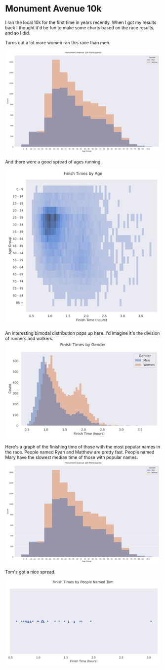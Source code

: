 # Monument Avenue 10k

I ran the local 10k for the first time in years recently. When I got my results back I thought it'd be fun to make some charts based on the race results, and so I did.

Turns out a lot more women ran this race than men.

![A histogram of participants](Images/10k_participants.svg)

And there were a good spread of ages running.

![A histogram of participants](Images/Finish_Times_by_Age.svg)

An interesting bimodal distribution pops up here. I'd imagine it's the division of runners and walkers.
![A histogram of participants](Images/Finish_Times_by_Gender.svg)

Here's a graph of the finishing time of those with the most popular names in the race. People named Ryan and Matthew are pretty fast. People named Mary have the slowest median time of those with popular names.
![A boxplot of participants](Images/10k_participants.svg)

Tom's got a nice spread.

![A swarmplot of participants named Tom](Images/Finish_Times_by_People_Named_Tom.svg)
